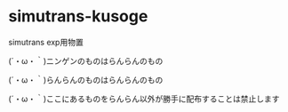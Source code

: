 # simutrans-kusoge
simutrans exp用物置

(´・ω・｀)ニンゲンのものはらんらんのもの

(´・ω・｀)らんらんのものはらんらんのもの

(´・ω・｀)ここにあるものをらんらん以外が勝手に配布することは禁止します
